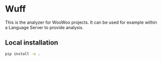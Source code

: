 # Wuff

This is the analyzer for WooWoo projects. It can be used for example within a Language Server to provide analysis.

## Local installation

```bash
pip install -e .
```